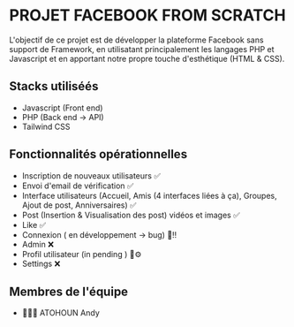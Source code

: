 # PROJET FACEBOOK FROM SCRATCH

L'objectif de ce projet est de développer la plateforme Facebook sans support de Framework, en utilisatant principalement les langages PHP et Javascript et en apportant notre propre touche d'esthétique (HTML & CSS).

## Stacks utiliséés
  * Javascript (Front end)
  * PHP (Back end -> API)
  * Tailwind CSS

## Fonctionnalités opérationnelles

 - Inscription de nouveaux utilisateurs ✅
 - Envoi d'email de vérification ✅
 - Interface utilisateurs (Accueil, Amis (4 interfaces liées à ça), Groupes, Ajout de post, Anniversaires) ✅
 - Post (Insertion & Visualisation des post) vidéos et images ✅
 - Like ✅
 - Connexion ( en développement -> bug) 🔔‼️
 - Admin ❌
 - Profil utilisateur (in pending ) 🔔⚙️
 - Settings ❌

## Membres de l'équipe
  * 🙎🏿‍♂️ ATOHOUN Andy
